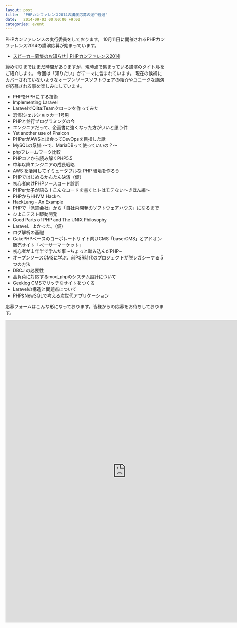 ```yaml
---
layout: post
title:  "PHPカンファレンス2014の講演応募の途中経過"
date:   2014-09-03 00:00:00 +9:00
categories: event
---
```


PHPカンファレンスの実行委員をしております。
10月11日に開催されるPHPカンファレンス2014の講演応募が始まっています。

- [スピーカー募集のお知らせ | PHPカンファレンス2014](http://phpcon.php.gr.jp/w/2014/2014/08/28/call_for_papers/)

締め切りまではまだ時間がありますが、現時点で集まっている講演のタイトルをご紹介します。
今回は「知りたい」がテーマに含まれています。
現在の候補にカバーされていないようなオープンソースソフトウェアの紹介やユニークな講演が応募される事を楽しみにしています。

- PHPをHPHにする技術
- Implementing Laravel
- LaravelでQiita:Teamクローンを作ってみた
- 恐怖!シェルショッカー1号男
- PHPと並行プログラミングの今
- エンジニアだって、企画書に強くなった方がいいと思う件
- Yet another use of Phalcon
- PHPerがAWSと出会ってDevOpsを目指した話
- MySQLの系譜 ～で、MariaDBって使っていいの？～
- phpフレームワーク比較
- PHPコアから読み解くPHP5.5
- 中年以降エンジニアの成長戦略
- AWS を活用してイミュータブルな PHP 環境を作ろう
- PHPではじめるかんたん決済（仮）
- 初心者向けPHPソースコード診断
- PHPer女子が語る！こんなコードを書くヒトはモテない～きほん編～
- PHPからHHVM Hackへ
- HackLang - An Example
- PHPで「派遣会社」から「自社内開発のソフトウェアハウス」になるまで
- ひよこテスト駆動開発
- Good Parts of PHP and The UNIX Philosophy
- Laravel、よかった。（仮）
- ログ解析の基礎
- CakePHPベースのコーポレートサイト向けCMS「baserCMS」とアドオン販売サイト「ベーサーマーケット」
- 初心者が１年半で学んだ事 ~ちょっと踏み込んだPHP~
- オープンソースCMSに学ぶ、前PSR時代のプロジェクトが脱レガシーする５つの方法
- DBCJ の必要性
- 高負荷に対応するmod_phpのシステム設計について
- Geeklog CMSでリッチなサイトをつくる
- Laravelの構造と問題点について
- PHP&NewSQLで考える次世代アプリケーション


応募フォームはこんな形になっております。皆様からの応募をお待ちしております。

<iframe src="https://docs.google.com/spreadsheet/embeddedform?formkey=dGJrZHFRY3ZiWUgxVmVfSmJ1dDZheFE6MA" width="760" height="955" frameborder="0" marginheight="0" marginwidth="0">読み込み中...</iframe>
